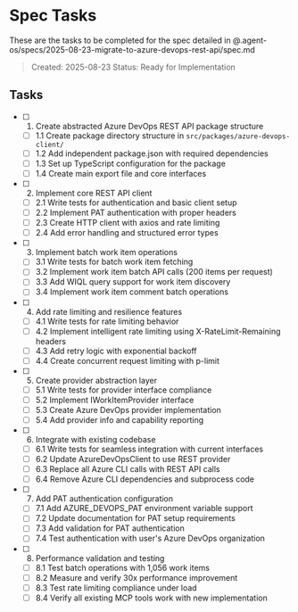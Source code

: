 # Spec Tasks

These are the tasks to be completed for the spec detailed in @.agent-os/specs/2025-08-23-migrate-to-azure-devops-rest-api/spec.md

> Created: 2025-08-23
> Status: Ready for Implementation

## Tasks

- [ ] 1. Create abstracted Azure DevOps REST API package structure
  - [ ] 1.1 Create package directory structure in `src/packages/azure-devops-client/`
  - [ ] 1.2 Add independent package.json with required dependencies
  - [ ] 1.3 Set up TypeScript configuration for the package
  - [ ] 1.4 Create main export file and core interfaces

- [ ] 2. Implement core REST API client
  - [ ] 2.1 Write tests for authentication and basic client setup
  - [ ] 2.2 Implement PAT authentication with proper headers
  - [ ] 2.3 Create HTTP client with axios and rate limiting
  - [ ] 2.4 Add error handling and structured error types

- [ ] 3. Implement batch work item operations
  - [ ] 3.1 Write tests for batch work item fetching
  - [ ] 3.2 Implement work item batch API calls (200 items per request)
  - [ ] 3.3 Add WIQL query support for work item discovery
  - [ ] 3.4 Implement work item comment batch operations

- [ ] 4. Add rate limiting and resilience features
  - [ ] 4.1 Write tests for rate limiting behavior
  - [ ] 4.2 Implement intelligent rate limiting using X-RateLimit-Remaining headers
  - [ ] 4.3 Add retry logic with exponential backoff
  - [ ] 4.4 Create concurrent request limiting with p-limit

- [ ] 5. Create provider abstraction layer
  - [ ] 5.1 Write tests for provider interface compliance
  - [ ] 5.2 Implement IWorkItemProvider interface
  - [ ] 5.3 Create Azure DevOps provider implementation
  - [ ] 5.4 Add provider info and capability reporting

- [ ] 6. Integrate with existing codebase
  - [ ] 6.1 Write tests for seamless integration with current interfaces
  - [ ] 6.2 Update AzureDevOpsClient to use REST provider
  - [ ] 6.3 Replace all Azure CLI calls with REST API calls
  - [ ] 6.4 Remove Azure CLI dependencies and subprocess code

- [ ] 7. Add PAT authentication configuration
  - [ ] 7.1 Add AZURE_DEVOPS_PAT environment variable support
  - [ ] 7.2 Update documentation for PAT setup requirements
  - [ ] 7.3 Add validation for PAT authentication
  - [ ] 7.4 Test authentication with user's Azure DevOps organization

- [ ] 8. Performance validation and testing
  - [ ] 8.1 Test batch operations with 1,056 work items
  - [ ] 8.2 Measure and verify 30x performance improvement
  - [ ] 8.3 Test rate limiting compliance under load
  - [ ] 8.4 Verify all existing MCP tools work with new implementation